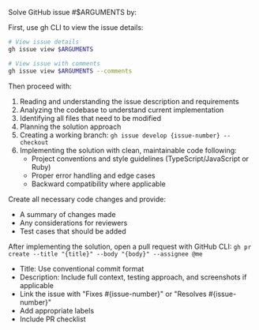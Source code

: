 Solve GitHub issue #$ARGUMENTS by:

First, use gh CLI to view the issue details:
```bash
# View issue details
gh issue view $ARGUMENTS

# View issue with comments
gh issue view $ARGUMENTS --comments
```

Then proceed with:

1. Reading and understanding the issue description and requirements
2. Analyzing the codebase to understand current implementation
3. Identifying all files that need to be modified
4. Planning the solution approach
5. Creating a working branch: `gh issue develop {issue-number} --checkout`
6. Implementing the solution with clean, maintainable code following:
   - Project conventions and style guidelines (TypeScript/JavaScript or Ruby)
   - Proper error handling and edge cases
   - Backward compatibility where applicable

Create all necessary code changes and provide:
- A summary of changes made
- Any considerations for reviewers
- Test cases that should be added

After implementing the solution, open a pull request with GitHub CLI: `gh pr create --title "{title}" --body "{body}" --assignee @me`
- Title: Use conventional commit format
- Description: Include full context, testing approach, and screenshots if applicable
- Link the issue with "Fixes #{issue-number}" or "Resolves #{issue-number}"
- Add appropriate labels
- Include PR checklist
